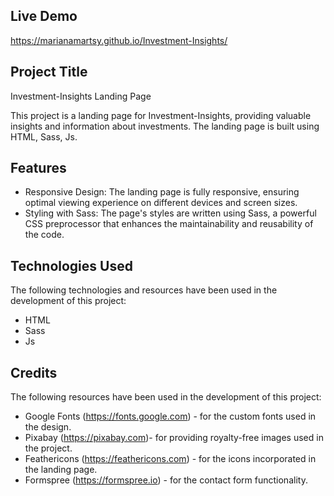 ## Live Demo

https://marianamartsy.github.io/Investment-Insights/

## Project Title
Investment-Insights Landing Page

This project is a landing page for Investment-Insights, providing valuable insights and information about investments. 
The landing page is built using HTML, Sass, Js.

## Features

- Responsive Design: The landing page is fully responsive, ensuring optimal viewing experience on different devices and screen sizes.
- Styling with Sass: The page's styles are written using Sass, a powerful CSS preprocessor that enhances the maintainability and reusability of the code.

## Technologies Used

The following technologies and resources have been used in the development of this project:

- HTML
- Sass
- Js


## Credits

The following resources have been used in the development of this project:

- Google Fonts (https://fonts.google.com) - for the custom fonts used in the design.
- Pixabay (https://pixabay.com)- for providing royalty-free images used in the project.
- Feathericons (https://feathericons.com) - for the icons incorporated in the landing page.
- Formspree (https://formspree.io) - for the contact form functionality.
